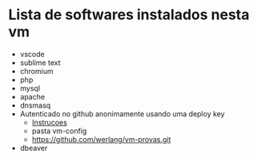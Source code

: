 # Lista de softwares instalados nesta vm

* vscode
* sublime text
* chromium
* php
* mysql
* apache
* dnsmasq
* Autenticado no github anonimamente usando uma deploy key
    * [Instrucoes](https://dylancastillo.co/how-to-use-github-deploy-keys)
    * pasta vm-config
    * https://github.com/werlang/vm-provas.git
* dbeaver